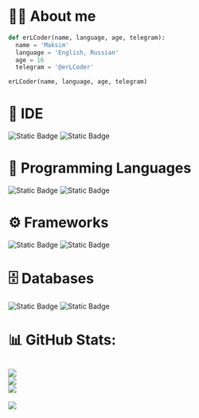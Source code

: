 # 👨‍💻 About me

```python
def erLCoder(name, language, age, telegram):
  name = 'Maksim'
  language = 'English, Russian'
  age = 16
  telegram = '@erLCoder'

erLCoder(name, language, age, telegram)
```
# 📒 IDE
![Static Badge](https://img.shields.io/badge/VSCode-007ACC?style=for-the-badge&logo=visualstudiocode&logoColor=%23183A61) ![Static Badge](https://img.shields.io/badge/VisualStudio-007ACC?style=for-the-badge&logo=visualstudio&logoColor=%235C2D91)

# 📃 Programming Languages
![Static Badge](https://img.shields.io/badge/Python-3776AB?style=for-the-badge&logo=python&logoColor=%23fcc203) ![Static Badge](https://img.shields.io/badge/C%2B%2B-a31d2f?style=for-the-badge&logo=cplusplus&logoColor=%23ffffff)

# ⚙️ Frameworks
![Static Badge](https://img.shields.io/badge/Flask-1e991a?style=for-the-badge&logo=flask&logoColor=%23000000) ![Static Badge](https://img.shields.io/badge/Aiogram-26A5E4?style=for-the-badge&logo=telegram&logoColor=%23000000)

# 🗄️ Databases
![Static Badge](https://img.shields.io/badge/Postgresql-%234169E1?style=for-the-badge&logo=postgresql&logoColor=%23000000) ![Static Badge](https://img.shields.io/badge/mongodb-47A248?style=for-the-badge&logo=mongodb&logoColor=%23000000)

# 📊 GitHub Stats:
![](https://github-readme-stats.vercel.app/api?username=erLCoder&theme=dark&hide_border=false&include_all_commits=true&count_private=true)<br/>
![](https://github-readme-streak-stats.herokuapp.com/?user=erLCoder&theme=dark&hide_border=false)<br/>
![](https://github-readme-stats.vercel.app/api/top-langs/?username=erLCoder&theme=dark&hide_border=false&include_all_commits=true&count_private=true&layout=compact)
---
[![](https://visitcount.itsvg.in/api?id=erLCoder&label=Profile%20Views&color=4&icon=2&pretty=false)](https://visitcount.itsvg.in)
